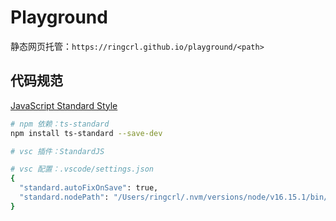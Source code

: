 # Playground

静态网页托管：`https://ringcrl.github.io/playground/<path>`

## 代码规范

[JavaScript Standard Style](https://github.com/standard/standard/blob/master/docs/README-zhcn.md)

```sh
# npm 依赖：ts-standard
npm install ts-standard --save-dev

# vsc 插件：StandardJS

# vsc 配置：.vscode/settings.json
{
  "standard.autoFixOnSave": true,
  "standard.nodePath": "/Users/ringcrl/.nvm/versions/node/v16.15.1/bin/node",
}
```
